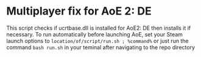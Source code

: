 # Multiplayer fix for AoE 2: DE
This script checks if ucrtbase.dll is installed for AoE2: DE then installs it if necessary. To run automatically before launching AoE, set your Steam launch options to `location/of/script/run.sh ; %command%` or just run the command `bash run.sh` in your teminal after navigating to the repo directory 